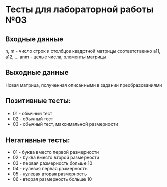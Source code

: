 # Тесты для лабораторной работы №03

## Входные данные
n, m - число строк и столбцов квадртной матрицы соответственно
a11, a12, ... anm - целые числа, элементы матрицы

## Выходные данные
Новая матрица, полученная описанными в задании преобразованиями

## Позитивные тесты:
- 01 - обычный тест
- 02 - обычный тест
- 03 - обычный тест, максимальной размерности

## Негативные тесты:
- 01 - буква вместо первой размерности
- 02 - буква вместо второй размерности
- 03 - первая размерность больше 10
- 04 - нулевая первая размерность
- 05 - нулевая вторая размерность
- 06 - вторая размерность больше 10
